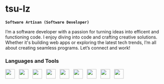 # tsu-lz
 
**`Software Artisan (Software Developer)`**
 
I’m a software developer with a passion for turning ideas into efficent and functioning code. I enjoy diving into code and crafting creative solutions. Whether it's building web apps or exploring the latest tech trends, I’m all about creating seamless programs. Let’s connect and work!
 
### Languages and Tools
 
<img align="left" width="30px" style="padding-right:10px;" src="https://cdn.jsdelivr.net/gh/devicons/devicon@latest/icons/typescript/typescript-original.svg"/>
 
<img align="left" width="30px" style="padding-right:10px;" 
src="https://cdn.jsdelivr.net/gh/devicons/devicon@latest/icons/git/git-original.svg"/>
 
<img align="left" width="30px" style="padding-right:10px;" 
src="https://cdn.jsdelivr.net/gh/devicons/devicon@latest/icons/linux/linux-original.svg" />

 
<img align="left" width="30px" style="padding-right:10px;" 
src="https://cdn.jsdelivr.net/gh/devicons/devicon@latest/icons/html5/html5-original.svg" />

 
<img align="left" width="30px" style="padding-right:10px;" 
src="https://cdn.jsdelivr.net/gh/devicons/devicon@latest/icons/css3/css3-original.svg" />

 
<img align="left" width="30px" style="padding-right:10px;" 
src="https://cdn.jsdelivr.net/gh/devicons/devicon@latest/icons/javascript/javascript-original.svg" />

 
<img align="left" width="30px" style="padding-right:10px;" src="https://cdn.jsdelivr.net/gh/devicons/devicon@latest/icons/react/react-original.svg" />

 
<img align="left" width="30px" style="padding-right:10px;" 
src="https://cdn.jsdelivr.net/gh/devicons/devicon@latest/icons/python/python-original.svg" />

 
<img align="left" width="30px" style="padding-right:10px;" 
src="https://cdn.jsdelivr.net/gh/devicons/devicon@latest/icons/bash/bash-original.svg" />
 
#
